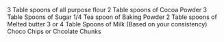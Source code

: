 3 Table spoons of all purpose flour
2 Table spoons of Cocoa Powder
3 Table Spoons of Sugar
1/4 Tea spoon of Baking Powder
2 Table spoons of Melted butter
3 or 4 Table Spoons of Milk (Based on your consistency)
Choco Chips or Chcolate Chunks